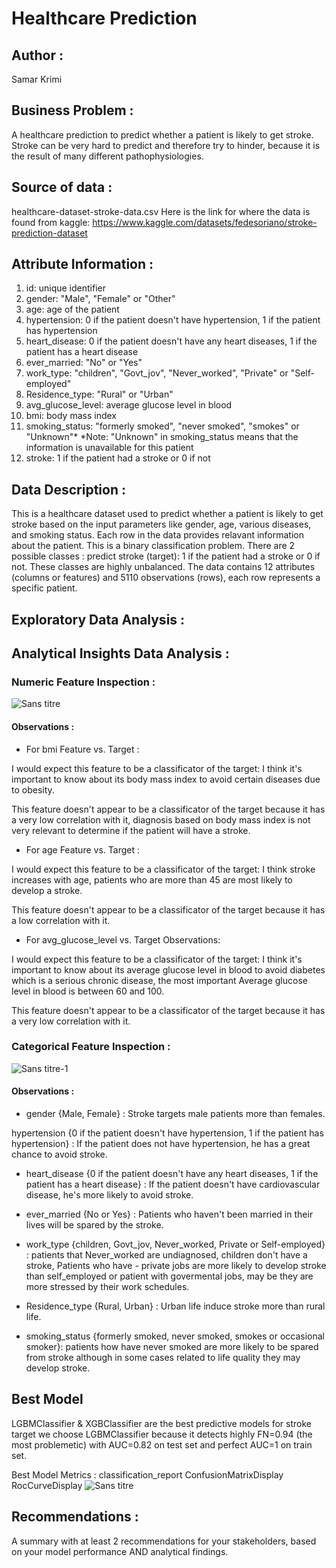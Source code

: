 # Healthcare Prediction
## Author : 
Samar Krimi
## Business Problem :
A healthcare prediction to predict whether a patient is likely to get stroke. Stroke can be very hard to predict and therefore try to hinder, because it is the result of many different pathophysiologies.
## Source of data : 
healthcare-dataset-stroke-data.csv
Here is the link for where the data is found from kaggle: https://www.kaggle.com/datasets/fedesoriano/stroke-prediction-dataset
  ## Attribute Information :
1) id: unique identifier
2) gender: "Male", "Female" or "Other"
3) age: age of the patient
4) hypertension: 0 if the patient doesn't have hypertension, 1 if the patient has hypertension
5) heart_disease: 0 if the patient doesn't have any heart diseases, 1 if the patient has a heart disease
6) ever_married: "No" or "Yes"
7) work_type: "children", "Govt_jov", "Never_worked", "Private" or "Self-employed"
8) Residence_type: "Rural" or "Urban"
9) avg_glucose_level: average glucose level in blood
10) bmi: body mass index
11) smoking_status: "formerly smoked", "never smoked", "smokes" or "Unknown"*
*Note: "Unknown" in smoking_status means that the information is unavailable for this patient
12) stroke: 1 if the patient had a stroke or 0 if not
## Data Description : 
This is a healthcare dataset used to predict whether a patient is likely to get stroke based on the input parameters like gender, age, various diseases, and smoking status. Each row in the data provides relavant information about the patient. This is a binary classification problem.
There are 2 possible classes : predict stroke (target): 1 if the patient had a stroke or 0 if not. These classes are highly unbalanced.
The data contains 12 attributes (columns or features) and 5110 observations (rows), each row represents a specific patient. 
## Exploratory Data Analysis :

## Analytical Insights Data Analysis :

### Numeric Feature Inspection :

![Sans titre](https://github.com/SamarKri/Project-2/assets/136517111/c37d16c0-6170-4577-9ed2-1ccfa4d10fc2)

#### Observations :

- For bmi Feature vs. Target :

I would expect this feature to be a classificator of the target: I think it's important to know about its body mass index to avoid certain diseases due to obesity.

This feature doesn't appear to be a classificator of the target because it has a very low correlation with it, diagnosis based on body mass index is not very relevant to determine if the patient will have a stroke.

- For age Feature vs. Target :

I would expect this feature to be a classificator of the target: I think stroke increases with age, patients who are more than 45 are most likely to develop a stroke.

This feature doesn't appear to be a classificator of the target because it has a low correlation with it.

- For avg_glucose_level vs. Target Observations:

I would expect this feature to be a classificator of the target: I think it's important to know about its average glucose level in blood to avoid diabetes which is a serious chronic disease, the most important Average glucose level in blood is between 60 and 100.

This feature doesn't appear to be a classificator of the target because it has a very low correlation with it.


### Categorical Feature Inspection :

![Sans titre-1](https://github.com/SamarKri/Project-2/assets/136517111/48b9e494-08ae-4f76-943b-f9e932c32463)

#### Observations : 

- gender {Male, Female} : Stroke targets male patients more than females.
  
hypertension {0 if the patient doesn't have hypertension, 1 if the patient has hypertension} : If the patient does not have hypertension, he has a great chance to avoid stroke.

- heart_disease {0 if the patient doesn't have any heart diseases, 1 if the patient has a heart disease} : If the patient doesn't have cardiovascular disease, he's more likely to avoid stroke.
  
- ever_married {No or Yes} : Patients who haven't been married in their lives will be spared by the stroke.
  
- work_type {children, Govt_jov, Never_worked, Private or Self-employed} : patients that Never_worked are undiagnosed, children don't have a stroke, Patients who have - private jobs are more likely to develop stroke than self_employed or patient with govermental jobs, may be they are more stressed by their work schedules.
  
- Residence_type {Rural, Urban} : Urban life induce stroke more than rural life.
  
- smoking_status {formerly smoked, never smoked, smokes or occasional smoker}: patients how have never smoked are more likely to be spared from stroke although in some cases related to life quality they may develop stroke.

## Best Model 
LGBMClassifier & XGBClassifier are the best predictive models for stroke target we choose LGBMClassifier because it detects highly FN=0.94 (the most problemetic) with AUC=0.82 on test set and perfect AUC=1 on train set.

Best Model Metrics :
classification_report 
ConfusionMatrixDisplay
RocCurveDisplay
![Sans titre](https://github.com/SamarKri/Project-2/assets/136517111/18d21984-f2b0-4b55-9bbf-e69262c89261)


## Recommendations :
A summary with at least 2 recommendations for your stakeholders, based on your model performance AND analytical findings.
